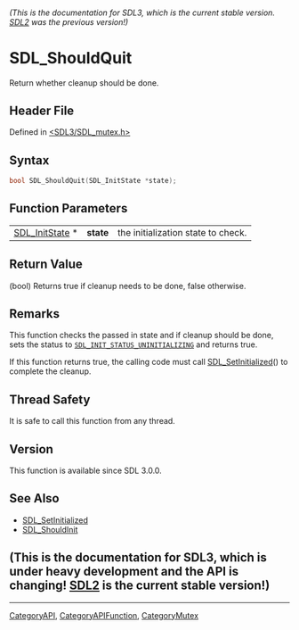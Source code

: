 ###### (This is the documentation for SDL3, which is the current stable version. [SDL2](https://wiki.libsdl.org/SDL2/) was the previous version!)
# SDL_ShouldQuit

Return whether cleanup should be done.

## Header File

Defined in [<SDL3/SDL_mutex.h>](https://github.com/libsdl-org/SDL/blob/main/include/SDL3/SDL_mutex.h)

## Syntax

```c
bool SDL_ShouldQuit(SDL_InitState *state);
```

## Function Parameters

|                                  |           |                                    |
| -------------------------------- | --------- | ---------------------------------- |
| [SDL_InitState](SDL_InitState) * | **state** | the initialization state to check. |

## Return Value

(bool) Returns true if cleanup needs to be done, false otherwise.

## Remarks

This function checks the passed in state and if cleanup should be done,
sets the status to
[`SDL_INIT_STATUS_UNINITIALIZING`](SDL_INIT_STATUS_UNINITIALIZING) and
returns true.

If this function returns true, the calling code must call
[SDL_SetInitialized](SDL_SetInitialized)() to complete the cleanup.

## Thread Safety

It is safe to call this function from any thread.

## Version

This function is available since SDL 3.0.0.

## See Also

- [SDL_SetInitialized](SDL_SetInitialized)
- [SDL_ShouldInit](SDL_ShouldInit)


## (This is the documentation for SDL3, which is under heavy development and the API is changing! [SDL2](https://wiki.libsdl.org/SDL2/) is the current stable version!)



----
[CategoryAPI](CategoryAPI), [CategoryAPIFunction](CategoryAPIFunction), [CategoryMutex](CategoryMutex)

